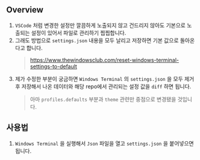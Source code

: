 ## Overview

1. `VSCode` 처럼 변경한 설정만 깔끔하게 노출되지 않고 건드리지 않아도 기본으로 노출되는 설정이 있어서 파일로 관리하기 찝찝합니다.
1. 그래도 방법으로 `settings.json` 내용을 모두 날리고 저장하면 기본 값으로 돌아온다고 합니다.
   > https://www.thewindowsclub.com/reset-windows-terminal-settings-to-default
1. 제가 수정한 부분이 궁금하면 `Windows Terminal` 의 `settings.json` 을 모두 제거 후 저장해서 나온 데이터와 해당 repo에서 관리되는 설정 값을 `diff` 하면 됩니다.
   > 아마 `profiles.defaults` 부분과 `theme` 관련만 중점으로 변경됐을 것입니다.

## 사용법

1. `Windows Terminal` 을 실행해서 `Json` 파일을 열고 `settings.json` 을 붙어넣으면 됩니다.
